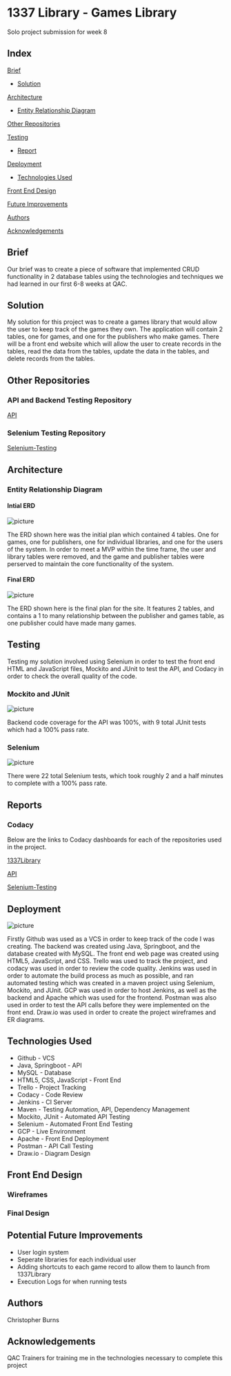 # 1337 Library - Games Library

<p>Solo project submission for week 8</p>

## Index

[Brief](#brief) 

* [Solution](#solution) 

[Architecture](#architecture)

* [Entity Relationship Diagram](#erd) 

[Other Repositories](#or)

[Testing](#testing)

* [Report](#report) 

[Deployment](#deployment)

* [Technologies Used](#techused)

[Front End Design](#fedesign)

[Future Improvements](#improvements)

[Authors](#authors)

[Acknowledgements](#acknowledgements)

<a name="brief"></a>

## Brief

<p>Our brief was to create a piece of software that implemented CRUD functionality in 2 database tables using the technologies and techniques we had learned in our first 6-8 weeks at QAC.</p>

<a name="solution"></a>

## Solution

<p>My solution for this project was to create a games library that would allow the user to keep track of the games they own. The application will contain 2 tables, one for games, and one for the publishers who make games. There will be a front end website which will allow the user to create records in the tables, read the data from the tables, update the data in the tables, and delete records from the tables.</p>

<a name="or"></a>

## Other Repositories

### API and Backend Testing Repository

[API](https://github.com/ChristopherBurns1996/projectAPI)

### Selenium Testing Repository

[Selenium-Testing](https://github.com/ChristopherBurns1996/projectSeleniumTests)

<a name="architecture"></a>

## Architecture

<a name="erd"></a>

### Entity Relationship Diagram

#### Intial ERD

![picture](README%20Images/initialERD.png)

<p>The ERD shown here was the initial plan which contained 4 tables. One for games, one for publishers, one for individual libraries, and one for the users of the system. In order to meet a MVP within the time frame, the user and library tables were removed, and the game and publisher tables were perserved to maintain the core functionality of the system.</p>

#### Final ERD

![picture](README%20Images/finalERD.png)

<p>The ERD shown here is the final plan for the site. It features 2 tables, and contains a 1 to many relationship between the publisher and games table, as one publisher could have made many games.</p>

<a name="testing"></a>

## Testing

<p>Testing my solution involved using Selenium in order to test the front end HTML and JavaScript files, Mockito and JUnit to test the API, and Codacy in order to check the overall quality of the code.</p>

### Mockito and JUnit

![picture](README%20Images/Mockito&JunitResults.png)

<p>Backend code coverage for the API was 100%, with 9 total JUnit tests which had a 100% pass rate.</p>

### Selenium

![picture](README%20Images/SeleniumResults.png)

<p>There were 22 total Selenium tests, which took roughly 2 and a half minutes to complete with a 100% pass rate.</p>

<a name="report"></a>

## Reports

### Codacy

<p>Below are the links to Codacy dashboards for each of the repositories used in the project.</p>

[1337Library](https://app.codacy.com/manual/ChristopherBurns1996/1337Library/dashboard)

[API](https://app.codacy.com/manual/ChristopherBurns1996/projectAPI/dashboard)

[Selenium-Testing](https://app.codacy.com/manual/ChristopherBurns1996/projectSeleniumTests/dashboard)

<a name="deployment"></a>

## Deployment

![picture](README%20Images/CIPipeline.png)

<p>Firstly Github was used as a VCS in order to keep track of the code I was creating. The backend was created using Java, Springboot, and the database created with MySQL. The front end web page was created using HTML5, JavaScript, and CSS. Trello was used to track the project, and codacy was used in order to review the code quality. Jenkins was used in order to automate the build process as much as possible, and ran automated testing which was created in a maven project using Selenium, Mockito, and JUnit. GCP was used in order to host Jenkins, as well as the backend and Apache which was used for the frontend. Postman was also used in order to test the API calls before they were implemented on the front end. Draw.io was used in order to create the project wireframes and ER diagrams.</p>

<a name="techused"></a>

## Technologies Used

* Github - VCS
* Java, Springboot - API
* MySQL - Database
* HTML5, CSS, JavaScript - Front End
* Trello - Project Tracking
* Codacy - Code Review
* Jenkins - CI Server
* Maven - Testing Automation, API, Dependency Management
* Mockito, JUnit - Automated API Testing
* Selenium - Automated Front End Testing
* GCP - Live Environment
* Apache - Front End Deployment
* Postman - API Call Testing
* Draw.io - Diagram Design

<a name="fedesign"></a>

## Front End Design

### Wireframes

### Final Design

<a name="improvements"></a>

## Potential Future Improvements

* User login system
* Seperate libraries for each individual user
* Adding shortcuts to each game record to allow them to launch from 1337Library
* Execution Logs for when running tests

<a name="authors"></a>

## Authors

<p>Christopher Burns</p>

<a name="acknowledgements"></a>

## Acknowledgements

<p>QAC Trainers for training me in the technologies necessary to complete this project</p>